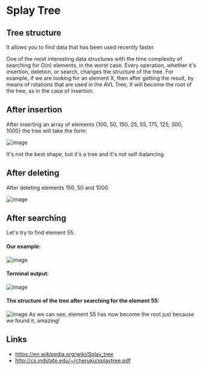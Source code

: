 # Splay Tree

## Tree structure
It allows you to find data that has been used recently faster.

One of the most interesting data structures with the time complexity of searching for O(n) elements, in the worst case.
Every operation, whether it's insertion, deletion, or search, changes the structure of the tree.
For example, if we are looking for an element X, then after getting the result, 
by means of rotations that are used in the AVL Tree, X will become the root of the tree, as in the case of insertion.

## After insertion
After inserting an array of elements {100, 50, 150, 25, 55, 175, 125, 300, 1000} the tree will take the form:

![image](https://github.com/zpnst/different-trees/assets/105946529/bffeb1b9-1b7e-4ef2-ae4e-dae256b87a00)

It's not the best shape, but it's a tree and it's not self-balancing.

## After deleting
After deleting elements 150, 50 and 1000.

![image](https://github.com/zpnst/different-trees/assets/105946529/5bf8ad29-8baa-4f43-a55e-d52ca949e1f8)

## After searching
Let's try to find element 55.

#### Our example: 
![image](https://github.com/zpnst/different-trees/assets/105946529/c21e0ccf-894d-44ba-8db2-4e3def7d7448)

#### Terminal output:
![image](https://github.com/zpnst/different-trees/assets/105946529/7fb3cd99-27d8-4194-9c65-f7309c2deddd)

#### The structure of the tree after searching for the element 55:
![image](https://github.com/zpnst/different-trees/assets/105946529/646fb115-6423-4136-89ec-fab67d3cd6e5)
As we can see, element 55 has now become the root just because we found it, amazing!

## Links
- https://en.wikipedia.org/wiki/Splay_tree
- http://cs.indstate.edu/~rcheruku/splaytree.pdf
